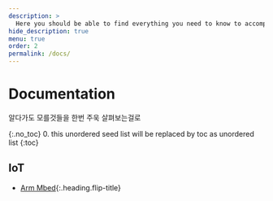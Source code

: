 ```yaml
---
description: >
  Here you should be able to find everything you need to know to accomplish the most common tasks when blogging with Hydejack.
hide_description: true
menu: true
order: 2
permalink: /docs/
---
```


# Documentation
알다가도 모를것들을 한번 주욱 살펴보는걸로

{:.no_toc}
0. this unordered seed list will be replaced by toc as unordered list
{:toc}

## IoT
* [Arm Mbed]{:.heading.flip-title}
  
[Arm Mbed]: /docs/mbed/
